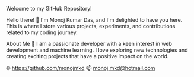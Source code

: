 Welcome to my GitHub Repository!

Hello there! 👋 I'm Monoj Kumar Das, and I'm delighted to have you here. This is where I store various projects, experiments, and contributions related to my coding journey. 

About Me 👀
I am a passionate developer with a keen interest in web development and machine learning. I love exploring new technologies and creating exciting projects that have a positive impact on the world.

🌐 https://github.com/monojmkd
📫 monoj.mkd@hotmail.com

